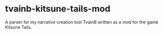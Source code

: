 # tvainb-kitsune-tails-mod
A parser for my narrative creation tool TvainB written as a mod for the game Kitsune Tails.
